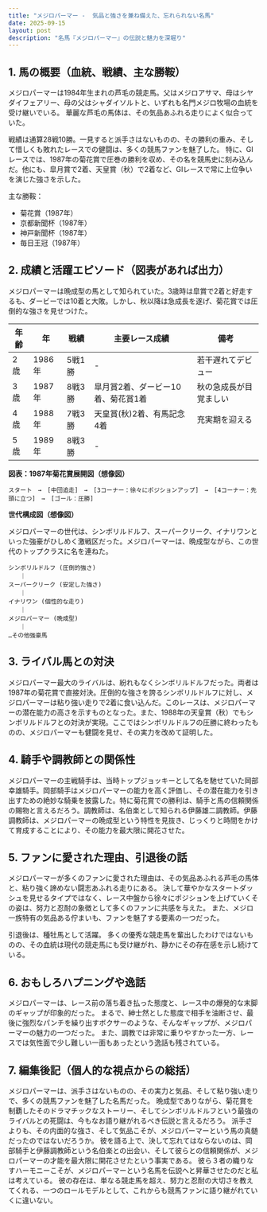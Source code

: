 ```yaml
---
title: "メジロパーマー -  気品と強さを兼ね備えた、忘れられない名馬"
date: 2025-09-15
layout: post
description: "名馬『メジロパーマー』の伝説と魅力を深堀り"
---
```


## 1. 馬の概要（血統、戦績、主な勝鞍）

メジロパーマーは1984年生まれの芦毛の競走馬。父はメジロアサマ、母はシヤダイフェアリー、母の父はシャダイソルトと、いずれも名門メジロ牧場の血統を受け継いでいる。  華麗な芦毛の馬体は、その気品あふれる走りによく似合っていた。

戦績は通算28戦10勝。一見すると派手さはないものの、その勝利の重み、そして惜しくも敗れたレースでの健闘は、多くの競馬ファンを魅了した。  特に、GIレースでは、1987年の菊花賞で圧巻の勝利を収め、その名を競馬史に刻み込んだ。他にも、皐月賞で2着、天皇賞（秋）で2着など、GIレースで常に上位争いを演じた強さを示した。

主な勝鞍：

* 菊花賞（1987年）
* 京都新聞杯（1987年）
* 神戸新聞杯（1987年）
* 毎日王冠（1987年）


## 2. 成績と活躍エピソード（図表があれば出力）

メジロパーマーは晩成型の馬として知られていた。3歳時は皐賞で2着と好走するも、ダービーでは10着と大敗。しかし、秋以降は急成長を遂げ、菊花賞では圧倒的な強さを見せつけた。

| 年齢 | 年 | 戦績 | 主要レース成績 | 備考 |
|---|---|---|---|---|
| 2歳 | 1986年 | 5戦1勝 |  - | 若干遅れてデビュー |
| 3歳 | 1987年 | 8戦3勝 | 皐月賞2着、ダービー10着、菊花賞1着 | 秋の急成長が目覚ましい |
| 4歳 | 1988年 | 7戦3勝 | 天皇賞(秋)2着、有馬記念4着 |  充実期を迎える |
| 5歳 | 1989年 | 8戦3勝 |  - |  |


**図表：1987年菊花賞展開図（想像図）**

```
スタート　→　[中団追走]　→　[3コーナー：徐々にポジションアップ]　→　[4コーナー：先頭に立つ]　→　[ゴール：圧勝]
```

**世代構成図（想像図）**

メジロパーマーの世代は、シンボリルドルフ、スーパークリーク、イナリワンといった強豪がひしめく激戦区だった。メジロパーマーは、晩成型ながら、この世代のトップクラスに名を連ねた。

```
シンボリルドルフ (圧倒的強さ)
　　｜
スーパークリーク (安定した強さ)
　　｜
イナリワン (個性的な走り)
　　｜
メジロパーマー (晩成型)
　　｜
…その他強豪馬
```


## 3. ライバル馬との対決

メジロパーマー最大のライバルは、紛れもなくシンボリルドルフだった。両者は1987年の菊花賞で直接対決。圧倒的な強さを誇るシンボリルドルフに対し、メジロパーマーは粘り強い走りで2着に食い込んだ。このレースは、メジロパーマーの潜在能力の高さを示すものとなった。また、1988年の天皇賞（秋）でもシンボリルドルフとの対決が実現。ここではシンボリルドルフの圧勝に終わったものの、メジロパーマーも健闘を見せ、その実力を改めて証明した。


## 4. 騎手や調教師との関係性

メジロパーマーの主戦騎手は、当時トップジョッキーとして名を馳せていた岡部幸雄騎手。岡部騎手はメジロパーマーの能力を高く評価し、その潜在能力を引き出すための絶妙な騎乗を披露した。特に菊花賞での勝利は、騎手と馬の信頼関係の賜物と言えるだろう。調教師は、名伯楽として知られる伊藤雄二調教師。伊藤調教師は、メジロパーマーの晩成型という特性を見抜き、じっくりと時間をかけて育成することにより、その能力を最大限に開花させた。


## 5. ファンに愛された理由、引退後の話

メジロパーマーが多くのファンに愛された理由は、その気品あふれる芦毛の馬体と、粘り強く諦めない闘志あふれる走りにある。  決して華やかなスタートダッシュを見せるタイプではなく、レース中盤から徐々にポジションを上げていくその姿は、努力と忍耐の象徴として多くのファンに共感を与えた。  また、メジロ一族特有の気品ある佇まいも、ファンを魅了する要素の一つだった。

引退後は、種牡馬として活躍。  多くの優秀な競走馬を輩出したわけではないものの、その血統は現代の競走馬にも受け継がれ、静かにその存在感を示し続けている。


## 6. おもしろハプニングや逸話

メジロパーマーは、レース前の落ち着き払った態度と、レース中の爆発的な末脚のギャップが印象的だった。  まるで、紳士然とした態度で相手を油断させ、最後に強烈なパンチを繰り出すボクサーのような、そんなギャップが、メジロパーマーの魅力の一つだった。  また、調教では非常に乗りやすかった一方、レースでは気性面で少し難しい一面もあったという逸話も残されている。


## 7. 編集後記（個人的な視点からの総括）

メジロパーマーは、派手さはないものの、その実力と気品、そして粘り強い走りで、多くの競馬ファンを魅了した名馬だった。  晩成型でありながら、菊花賞を制覇したそのドラマチックなストーリー、そしてシンボリルドルフという最強のライバルとの死闘は、今もなお語り継がれるべき伝説と言えるだろう。  派手さよりも、その内面的な強さ、そして気品こそが、メジロパーマーという馬の真髄だったのではないだろうか。  彼を語る上で、決して忘れてはならないのは、岡部騎手と伊藤調教師という名伯楽との出会い、そして彼らとの信頼関係が、メジロパーマーの才能を最大限に開花させたという事実である。  彼ら３者の織りなすハーモニーこそが、メジロパーマーという名馬を伝説へと昇華させたのだと私は考えている。  彼の存在は、単なる競走馬を超え、努力と忍耐の大切さを教えてくれる、一つのロールモデルとして、これからも競馬ファンに語り継がれていくに違いない。
